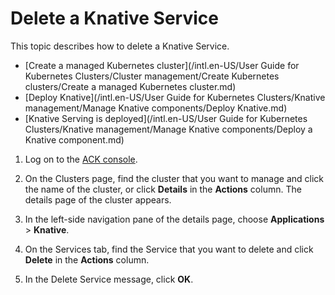 # Delete a Knative Service

This topic describes how to delete a Knative Service.

-   [Create a managed Kubernetes cluster](/intl.en-US/User Guide for Kubernetes Clusters/Cluster management/Create Kubernetes clusters/Create a managed Kubernetes cluster.md)
-   [Deploy Knative](/intl.en-US/User Guide for Kubernetes Clusters/Knative management/Manage Knative components/Deploy Knative.md)
-   [Knative Serving is deployed](/intl.en-US/User Guide for Kubernetes Clusters/Knative management/Manage Knative components/Deploy a Knative component.md)

1.  Log on to the [ACK console](https://cs.console.aliyun.com).

2.  On the Clusters page, find the cluster that you want to manage and click the name of the cluster, or click **Details** in the **Actions** column. The details page of the cluster appears.

3.  In the left-side navigation pane of the details page, choose **Applications** \> **Knative**.

4.  On the Services tab, find the Service that you want to delete and click **Delete** in the **Actions** column.

5.  In the Delete Service message, click **OK**.


